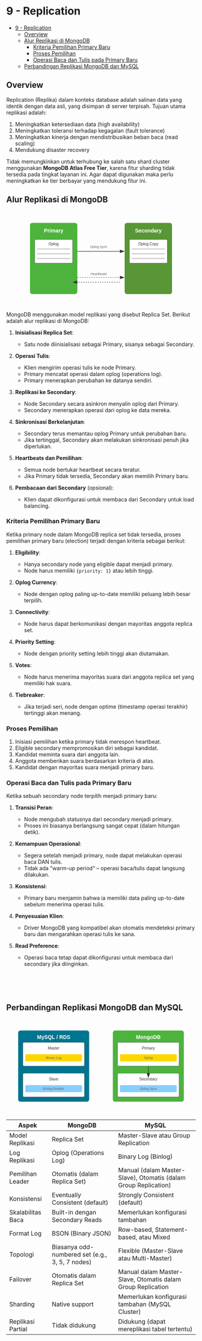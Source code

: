 # 9 - Replication

- [9 - Replication](#9---replication)
  - [Overview](#overview)
  - [Alur Replikasi di MongoDB](#alur-replikasi-di-mongodb)
    - [Kriteria Pemilihan Primary Baru](#kriteria-pemilihan-primary-baru)
    - [Proses Pemilihan](#proses-pemilihan)
    - [Operasi Baca dan Tulis pada Primary Baru](#operasi-baca-dan-tulis-pada-primary-baru)
  - [Perbandingan Replikasi MongoDB dan MySQL](#perbandingan-replikasi-mongodb-dan-mysql)

## Overview

Replication (Replika) dalam konteks database adalah salinan data yang identik dengan data asli, yang disimpan di server terpisah. Tujuan utama replikasi adalah:

1. Meningkatkan ketersediaan data (high availability)
2. Meningkatkan toleransi terhadap kegagalan (fault tolerance)
3. Meningkatkan kinerja dengan mendistribusikan beban baca (read scaling)
4. Mendukung disaster recovery

Tidak memungkinkan untuk terhubung ke salah satu shard cluster menggunakan **MongoDB Atlas Free Tier**, karena fitur sharding tidak tersedia pada tingkat layanan ini. Agar dapat digunakan maka perlu meningkatkan ke tier berbayar yang mendukung fitur ini.

## Alur Replikasi di MongoDB

<svg viewBox="0 0 800 400" xmlns="http://www.w3.org/2000/svg">
  <style>
    .small { font: italic 13px sans-serif; }
    .heavy { font: bold 30px sans-serif; }
    .label { font: normal 16px sans-serif; fill: #333; }
    .small-label { font: normal 14px sans-serif; fill: #666; }
  </style>

  <!-- Primary Node -->
  <rect x="100" y="50" width="200" height="300" rx="10" ry="10" fill="#4DB33D" />
  <text x="200" y="90" text-anchor="middle" class="heavy" fill="white">Primary</text>
  
  <!-- Oplog in Primary -->
  <rect x="120" y="120" width="160" height="100" rx="5" ry="5" fill="white" stroke="#333" />
  <text x="200" y="145" text-anchor="middle" class="label">Oplog</text>
  <line x1="130" y1="160" x2="270" y2="160" stroke="#333" stroke-width="1" />
  <line x1="130" y1="180" x2="270" y2="180" stroke="#333" stroke-width="1" />
  <line x1="130" y1="200" x2="270" y2="200" stroke="#333" stroke-width="1" />

  <!-- Secondary Node -->
  <rect x="500" y="50" width="200" height="300" rx="10" ry="10" fill="#589636" />
  <text x="600" y="90" text-anchor="middle" class="heavy" fill="white">Secondary</text>

  <!-- Oplog in Secondary -->
  <rect x="520" y="120" width="160" height="100" rx="5" ry="5" fill="white" stroke="#333" />
  <text x="600" y="145" text-anchor="middle" class="label">Oplog Copy</text>
  <line x1="530" y1="160" x2="670" y2="160" stroke="#333" stroke-width="1" />
  <line x1="530" y1="180" x2="670" y2="180" stroke="#333" stroke-width="1" />
  <line x1="530" y1="200" x2="670" y2="200" stroke="#333" stroke-width="1" />

  <!-- Replication Arrow -->
  <line x1="300" y1="170" x2="480" y2="170" stroke="#333" stroke-width="2" marker-end="url(#arrowhead)" />
  <text x="390" y="155" text-anchor="middle" class="small-label">Oplog Sync</text>

  <!-- Heartbeat Arrows -->
  <line x1="300" y1="280" x2="480" y2="280" stroke="#666" stroke-width="2" stroke-dasharray="5,5" marker-end="url(#arrowhead)" />
  <line x1="480" y1="300" x2="300" y2="300" stroke="#666" stroke-width="2" stroke-dasharray="5,5" marker-end="url(#arrowhead)" />
  <text x="390" y="270" text-anchor="middle" class="small-label">Heartbeats</text>

  <!-- Arrow Marker -->
  <defs>
    <marker id="arrowhead" markerWidth="10" markerHeight="7" refX="0" refY="3.5" orient="auto">
      <polygon points="0 0, 10 3.5, 0 7" fill="#333" />
    </marker>
  </defs>
</svg>

MongoDB menggunakan model replikasi yang disebut Replica Set. Berikut adalah alur replikasi di MongoDB:

1. **Inisialisasi Replica Set**:

   - Satu node diinisialisasi sebagai Primary, sisanya sebagai Secondary.

2. **Operasi Tulis**:

   - Klien mengirim operasi tulis ke node Primary.
   - Primary mencatat operasi dalam oplog (operations log).
   - Primary menerapkan perubahan ke datanya sendiri.

3. **Replikasi ke Secondary**:

   - Node Secondary secara asinkron menyalin oplog dari Primary.
   - Secondary menerapkan operasi dari oplog ke data mereka.

4. **Sinkronisasi Berkelanjutan**:

   - Secondary terus memantau oplog Primary untuk perubahan baru.
   - Jika tertinggal, Secondary akan melakukan sinkronisasi penuh jika diperlukan.

5. **Heartbeats dan Pemilihan**:

   - Semua node bertukar heartbeat secara teratur.
   - Jika Primary tidak tersedia, Secondary akan memilih Primary baru.

6. **Pembacaan dari Secondary** (opsional):
   - Klien dapat dikonfigurasi untuk membaca dari Secondary untuk load balancing.

### Kriteria Pemilihan Primary Baru

Ketika primary node dalam MongoDB replica set tidak tersedia, proses pemilihan primary baru (election) terjadi dengan kriteria sebagai berikut:

1. **Eligibility**:

   - Hanya secondary node yang eligible dapat menjadi primary.
   - Node harus memiliki `{priority: 1}` atau lebih tinggi.

2. **Oplog Currency**:

   - Node dengan oplog paling up-to-date memiliki peluang lebih besar terpilih.

3. **Connectivity**:

   - Node harus dapat berkomunikasi dengan mayoritas anggota replica set.

4. **Priority Setting**:

   - Node dengan priority setting lebih tinggi akan diutamakan.

5. **Votes**:

   - Node harus menerima mayoritas suara dari anggota replica set yang memiliki hak suara.

6. **Tiebreaker**:
   - Jika terjadi seri, node dengan optime (timestamp operasi terakhir) tertinggi akan menang.

### Proses Pemilihan

1. Inisiasi pemilihan ketika primary tidak merespon heartbeat.
2. Eligible secondary mempromosikan diri sebagai kandidat.
3. Kandidat meminta suara dari anggota lain.
4. Anggota memberikan suara berdasarkan kriteria di atas.
5. Kandidat dengan mayoritas suara menjadi primary baru.

### Operasi Baca dan Tulis pada Primary Baru

Ketika sebuah secondary node terpilih menjadi primary baru:

1. **Transisi Peran**:

   - Node mengubah statusnya dari secondary menjadi primary.
   - Proses ini biasanya berlangsung sangat cepat (dalam hitungan detik).

2. **Kemampuan Operasional**:

   - Segera setelah menjadi primary, node dapat melakukan operasi baca DAN tulis.
   - Tidak ada "warm-up period" – operasi baca/tulis dapat langsung dilakukan.

3. **Konsistensi**:

   - Primary baru menjamin bahwa ia memiliki data paling up-to-date sebelum menerima operasi tulis.

4. **Penyesuaian Klien**:

   - Driver MongoDB yang kompatibel akan otomatis mendeteksi primary baru dan mengarahkan operasi tulis ke sana.

5. **Read Preference**:
   - Operasi baca tetap dapat dikonfigurasi untuk membaca dari secondary jika diinginkan.

<br/>
<br/>
<br/>

## Perbandingan Replikasi MongoDB dan MySQL

<svg viewBox="0 0 800 400" xmlns="http://www.w3.org/2000/svg">
  <style>
    .heavy { font: bold 22px sans-serif; }
    .label { font: normal 16px sans-serif; fill: #333; }
    .small-label { font: normal 14px sans-serif; fill: #666; }
  </style>

  <!-- MongoDB Side -->
  <rect x="450" y="50" width="300" height="300" rx="10" ry="10" fill="#4DB33D" />
  <text x="600" y="85" text-anchor="middle" class="heavy" fill="white">MongoDB</text>

  <!-- Primary in MongoDB -->
  <rect x="470" y="100" width="260" height="100" rx="5" ry="5" fill="white" stroke="#333" />
  <text x="600" y="130" text-anchor="middle" class="label">Primary</text>
  <rect x="480" y="150" width="240" height="30" rx="5" ry="5" fill="#FFD700" />
  <text x="600" y="170" text-anchor="middle" class="small-label">Oplog</text>

  <!-- Secondary in MongoDB -->
  <rect x="470" y="230" width="260" height="100" rx="5" ry="5" fill="white" stroke="#333" />
  <text x="600" y="260" text-anchor="middle" class="label">Secondary</text>
  <rect x="480" y="280" width="240" height="30" rx="5" ry="5" fill="#87CEFA" />
  <text x="600" y="300" text-anchor="middle" class="small-label">Oplog Sync</text>

  <!-- Replication Arrows -->
  <line x1="200" y1="200" x2="200" y2="230" stroke="#333" stroke-width="2" marker-end="url(#arrowhead)" />
  <line x1="600" y1="200" x2="600" y2="230" stroke="#333" stroke-width="2" marker-end="url(#arrowhead)" />

  <!-- MySQL Side -->
  <rect x="50" y="50" width="300" height="300" rx="10" ry="10" fill="#00758F" />
  <text x="200" y="85" text-anchor="middle" class="heavy" fill="white">MySQL / RDS</text>
  
  <!-- Master in MySQL -->
  <rect x="70" y="100" width="260" height="100" rx="5" ry="5" fill="white" stroke="#333" />
  <text x="200" y="130" text-anchor="middle" class="label">Master</text>
  <rect x="80" y="150" width="240" height="30" rx="5" ry="5" fill="#FFD700" />
  <text x="200" y="170" text-anchor="middle" class="small-label">Binary Log</text>

  <!-- Slave in MySQL -->
  <rect x="70" y="230" width="260" height="100" rx="5" ry="5" fill="white" stroke="#333" />
  <text x="200" y="260" text-anchor="middle" class="label">Slave</text>
  <rect x="80" y="280" width="240" height="30" rx="5" ry="5" fill="#87CEFA" />
  <text x="200" y="300" text-anchor="middle" class="small-label">Binlog Reader</text>

</svg>

| Aspek             | MongoDB                                         | MySQL                                                           |
| ----------------- | ----------------------------------------------- | --------------------------------------------------------------- |
| Model Replikasi   | Replica Set                                     | Master-Slave atau Group Replication                             |
| Log Replikasi     | Oplog (Operations Log)                          | Binary Log (Binlog)                                             |
| Pemilihan Leader  | Otomatis (dalam Replica Set)                    | Manual (dalam Master-Slave), Otomatis (dalam Group Replication) |
| Konsistensi       | Eventually Consistent (default)                 | Strongly Consistent (default)                                   |
| Skalabilitas Baca | Built-in dengan Secondary Reads                 | Memerlukan konfigurasi tambahan                                 |
| Format Log        | BSON (Binary JSON)                              | Row-based, Statement-based, atau Mixed                          |
| Topologi          | Biasanya odd-numbered set (e.g., 3, 5, 7 nodes) | Flexible (Master-Slave atau Multi-Master)                       |
| Failover          | Otomatis dalam Replica Set                      | Manual dalam Master-Slave, Otomatis dalam Group Replication     |
| Sharding          | Native support                                  | Memerlukan konfigurasi tambahan (MySQL Cluster)                 |
| Replikasi Partial | Tidak didukung                                  | Didukung (dapat mereplikasi tabel tertentu)                     |
